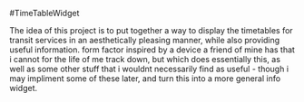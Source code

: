 #TimeTableWidget

The idea of this project is to put together a way to display the timetables for transit services in an aesthetically pleasing manner, while also providing useful information. form factor inspired by a device a friend of mine has that i cannot for the life of me track down, but which does essentially this, as well as some other stuff that i wouldnt necessarily find as useful - though i may impliment some of these later, and turn this into a more general info widget. 